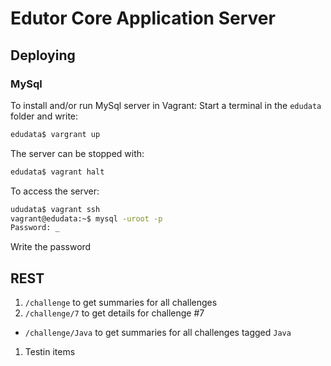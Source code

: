 # Edutor Core Application Server

## Deploying

### MySql

To install and/or run MySql server in Vagrant:
Start a terminal in the `edudata` folder and write:

```bash
edudata$ vargrant up
```

The server can be stopped with:

```bash
edudata$ vagrant halt
```

To access the server:
```bash
ududata$ vagrant ssh
vagrant@edudata:~$ mysql -uroot -p
Password: _
```

Write the password

## REST

1. `/challenge` to get summaries for all challenges
1. `/challenge/7` to get details for challenge #7
* `/challenge/Java` to get summaries for all challenges tagged `Java`
1. Testin items
